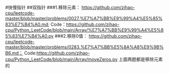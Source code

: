 #快慢指针
##双指针
###1.移除元素：
  https://github.com/zihao-cpu/leetcode-master/blob/master/problems/0027.%E7%A7%BB%E9%99%A4%E5%85%83%E7%B4%A0.md; 
  Code：https://github.com/zihao-cpu/Python_LeetCode/blob/main/Array/%E7%A7%BB%E9%99%A4%E5%85%83%E7%B4%A0.py
###2.移除0值： 
  https://github.com/zihao-cpu/leetcode-master/blob/master/problems/0283.%E7%A7%BB%E5%8A%A8%E9%9B%B6.md；
  Code:https://github.com/zihao-cpu/Python_LeetCode/blob/main/Array/moveZeros.py
上面两题都是移除元素的

